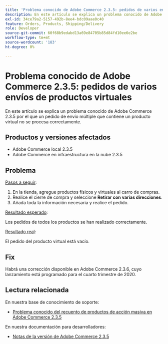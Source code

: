 ```yaml
---
title: 'Problema conocido de Adobe Commerce 2.3.5: pedidos de varios envíos de productos virtuales'
description: En este artículo se explica un problema conocido de Adobe Commerce 2.3.5 por el que un pedido de envío múltiple que contiene un producto virtual no se procesa correctamente.
exl-id: 34ce79a2-5157-492b-8ee4-bdc09aae0c40
feature: Orders, Products, Shipping/Delivery
role: Developer
source-git-commit: 60f68b9edabd13a69e84705b85d84fd10ee6e2be
workflow-type: tm+mt
source-wordcount: '183'
ht-degree: 0%

---
```


# Problema conocido de Adobe Commerce 2.3.5: pedidos de varios envíos de productos virtuales

En este artículo se explica un problema conocido de Adobe Commerce 2.3.5 por el que un pedido de envío múltiple que contiene un producto virtual no se procesa correctamente.

## Productos y versiones afectados

* Adobe Commerce local 2.3.5
* Adobe Commerce en infraestructura en la nube 2.3.5

## Problema

<u>Pasos a seguir</u>:

1. En la tienda, agregue productos físicos y virtuales al carro de compras.
1. Realice el cierre de compra y seleccione **Retirar con varias direcciones**.
1. Añada toda la información necesaria y realice el pedido.

<u>Resultado esperado</u>:

Los pedidos de todos los productos se han realizado correctamente.

<u>Resultado real</u>:

El pedido del producto virtual está vacío.

## Fix

Habrá una corrección disponible en Adobe Commerce 2.3.6, cuyo lanzamiento está programado para el cuarto trimestre de 2020.

## Lectura relacionada

En nuestra base de conocimiento de soporte:

* [Problema conocido del recuento de productos de acción masiva en Adobe Commerce 2.3.5](/help/troubleshooting/miscellaneous/bulk-action-product-count-known-issue-in-magento-2-3-5.md)

En nuestra documentación para desarrolladores:

* [Notas de la versión de Adobe Commerce 2.3.5](https://commerce-docs.github.io/devdocs-archive/2.3/guides/v2.3/release-notes/release-notes-2-3-5-commerce.html#known-issues)
